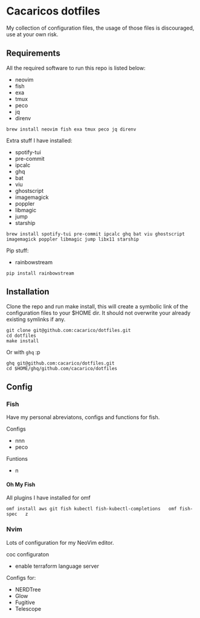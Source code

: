 # Cacaricos dotfiles

My collection of configuration files, the usage of those files is discouraged, use at your own risk.

## Requirements

All the required software to run this repo is listed below:
* neovim
* fish
* exa
* tmux
* peco
* jq
* direnv

```
brew install neovim fish exa tmux peco jq direnv
```
Extra stuff I have installed:
* spotify-tui
* pre-commit
* ipcalc
* ghq
* bat
* viu
* ghostscript
* imagemagick
* poppler
* libmagic
* jump
* starship

```
brew install spotify-tui pre-commit ipcalc ghq bat viu ghostscript imagemagick poppler libmagic jump libx11 starship
```

Pip stuff:
* rainbowstream

```
pip install rainbowstream
```

## Installation

Clone the repo and run make install, this will create a symbolic link of the configuration files to your $HOME dir. It should not overwrite your already existing symlinks if any.
```
git clone git@github.com:cacarico/dotfiles.git
cd dotfiles
make install
```

Or with `ghq` :p
```
ghq git@github.com:cacarico/dotfiles.git
cd $HOME/ghq/github.com/cacarico/dotfiles
```

## Config

### Fish

Have my personal abreviatons, configs and functions for fish.

Configs
* nnn
* peco

Funtions
* n

#### Oh My Fish

All plugins I have installed for omf

```
omf install aws	git fish kubectl fish-kubectl-completions	omf fish-spec	z

```

### Nvim

Lots of configuration for my NeoVim editor.

coc configuraton
* enable terraform language server


Configs for:
* NERDTree
* Glow
* Fugitive
* Telescope


